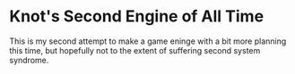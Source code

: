 # Knot's Second Engine of All Time

This is my second attempt to make a game eninge with a bit more planning this time, but hopefully not to the extent of suffering second system syndrome.
